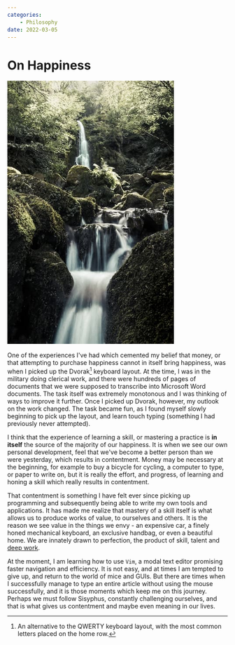 ```yaml
---
categories:
    - Philosophy
date: 2022-03-05
---
```


# On Happiness

![](../../static/images/2022-03-05/waterfall.jpg)

One of the experiences I've had which cemented my belief that money, or that attempting to purchase happiness cannot in itself bring happiness, was when I picked up the Dvorak[^dvorak] keyboard layout. At the time, I was in the military doing clerical work, and there were hundreds of pages of documents that we were supposed to transcribe into Microsoft Word documents. The task itself was extremely monotonous and I was thinking of ways to improve it further. Once I picked up Dvorak, however, my outlook on the work changed. The task became fun, as I found myself slowly beginning to pick up the layout, and learn touch typing (something I had previously never attempted).

<!-- more -->

I think that the experience of learning a skill, or mastering a practice is **in itself** the source of the majority of our happiness. It is when we see our own personal development, feel that we've become a better person than we were yesterday, which results in contentment. Money may be necessary at the beginning, for example to buy a bicycle for cycling, a computer to type, or paper to write on, but it is really the effort, and progress, of learning and honing a skill which really results in contentment.

That contentment is something I have felt ever since picking up programming and subsequently being able to write my own tools and applications. It has made me realize that mastery of a skill itself is what allows us to produce works of value, to ourselves and others. It is the reason we see value in the things we envy - an expensive car, a finely honed mechanical keyboard, an exclusive handbag, or even a beautiful home. We are innately drawn to perfection, the product of skill, talent and [deep work][deep-work].

At the moment, I am learning how to use `Vim`, a modal text editor promising faster navigation and efficiency. It is not easy, and at times I am tempted to give up, and return to the world of mice and GUIs. But there are times when I successfully manage to type an entire article without using the mouse successfully, and it is those moments which keep me on this journey. Perhaps we must follow Sisyphus, constantly challenging ourselves, and that is what gives us contentment and maybe even meaning in our lives.

[^dvorak]: An alternative to the QWERTY keyboard layout, with the most common letters placed on the home row.

[deep-work]: 2022-02-04-deep-work.md

